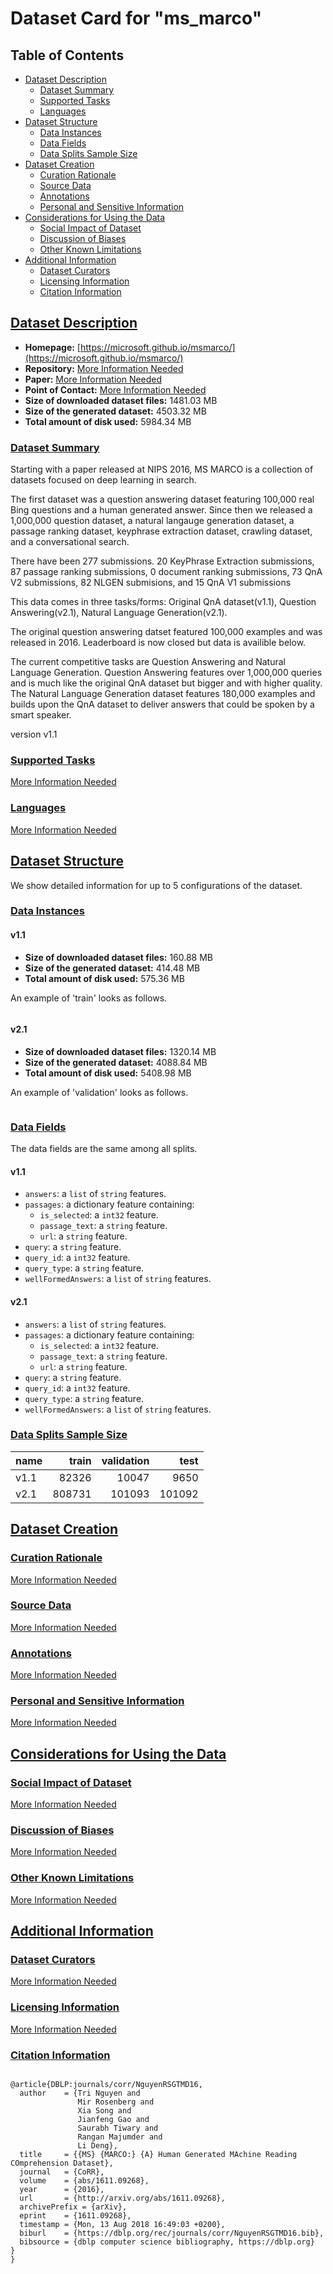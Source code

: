 ---
---

# Dataset Card for "ms_marco"

## Table of Contents
- [Dataset Description](#dataset-description)
  - [Dataset Summary](#dataset-summary)
  - [Supported Tasks](#supported-tasks)
  - [Languages](#languages)
- [Dataset Structure](#dataset-structure)
  - [Data Instances](#data-instances)
  - [Data Fields](#data-fields)
  - [Data Splits Sample Size](#data-splits-sample-size)
- [Dataset Creation](#dataset-creation)
  - [Curation Rationale](#curation-rationale)
  - [Source Data](#source-data)
  - [Annotations](#annotations)
  - [Personal and Sensitive Information](#personal-and-sensitive-information)
- [Considerations for Using the Data](#considerations-for-using-the-data)
  - [Social Impact of Dataset](#social-impact-of-dataset)
  - [Discussion of Biases](#discussion-of-biases)
  - [Other Known Limitations](#other-known-limitations)
- [Additional Information](#additional-information)
  - [Dataset Curators](#dataset-curators)
  - [Licensing Information](#licensing-information)
  - [Citation Information](#citation-information)

## [Dataset Description](#dataset-description)

- **Homepage:** [https://microsoft.github.io/msmarco/](https://microsoft.github.io/msmarco/)
- **Repository:** [More Information Needed](https://github.com/huggingface/datasets/blob/master/CONTRIBUTING.md#how-to-contribute-to-the-dataset-cards)
- **Paper:** [More Information Needed](https://github.com/huggingface/datasets/blob/master/CONTRIBUTING.md#how-to-contribute-to-the-dataset-cards)
- **Point of Contact:** [More Information Needed](https://github.com/huggingface/datasets/blob/master/CONTRIBUTING.md#how-to-contribute-to-the-dataset-cards)
- **Size of downloaded dataset files:** 1481.03 MB
- **Size of the generated dataset:** 4503.32 MB
- **Total amount of disk used:** 5984.34 MB

### [Dataset Summary](#dataset-summary)

Starting with a paper released at NIPS 2016, MS MARCO is a collection of datasets focused on deep learning in search.

The first dataset was a question answering dataset featuring 100,000 real Bing questions and a human generated answer.
Since then we released a 1,000,000 question dataset, a natural langauge generation dataset, a passage ranking dataset,
keyphrase extraction dataset, crawling dataset, and a conversational search.

There have been 277 submissions. 20 KeyPhrase Extraction submissions, 87 passage ranking submissions, 0 document ranking
submissions, 73 QnA V2 submissions, 82 NLGEN submisions, and 15 QnA V1 submissions

This data comes in three tasks/forms: Original QnA dataset(v1.1), Question Answering(v2.1), Natural Language Generation(v2.1).

The original question answering datset featured 100,000 examples and was released in 2016. Leaderboard is now closed but data is availible below.

The current competitive tasks are Question Answering and Natural Language Generation. Question Answering features over 1,000,000 queries and
is much like the original QnA dataset but bigger and with higher quality. The Natural Language Generation dataset features 180,000 examples and
builds upon the QnA dataset to deliver answers that could be spoken by a smart speaker.

version v1.1

### [Supported Tasks](#supported-tasks)

[More Information Needed](https://github.com/huggingface/datasets/blob/master/CONTRIBUTING.md#how-to-contribute-to-the-dataset-cards)

### [Languages](#languages)

[More Information Needed](https://github.com/huggingface/datasets/blob/master/CONTRIBUTING.md#how-to-contribute-to-the-dataset-cards)

## [Dataset Structure](#dataset-structure)

We show detailed information for up to 5 configurations of the dataset.

### [Data Instances](#data-instances)

#### v1.1

- **Size of downloaded dataset files:** 160.88 MB
- **Size of the generated dataset:** 414.48 MB
- **Total amount of disk used:** 575.36 MB

An example of 'train' looks as follows.
```

```

#### v2.1

- **Size of downloaded dataset files:** 1320.14 MB
- **Size of the generated dataset:** 4088.84 MB
- **Total amount of disk used:** 5408.98 MB

An example of 'validation' looks as follows.
```

```

### [Data Fields](#data-fields)

The data fields are the same among all splits.

#### v1.1
- `answers`: a `list` of `string` features.
- `passages`: a dictionary feature containing:
  - `is_selected`: a `int32` feature.
  - `passage_text`: a `string` feature.
  - `url`: a `string` feature.
- `query`: a `string` feature.
- `query_id`: a `int32` feature.
- `query_type`: a `string` feature.
- `wellFormedAnswers`: a `list` of `string` features.

#### v2.1
- `answers`: a `list` of `string` features.
- `passages`: a dictionary feature containing:
  - `is_selected`: a `int32` feature.
  - `passage_text`: a `string` feature.
  - `url`: a `string` feature.
- `query`: a `string` feature.
- `query_id`: a `int32` feature.
- `query_type`: a `string` feature.
- `wellFormedAnswers`: a `list` of `string` features.

### [Data Splits Sample Size](#data-splits-sample-size)

|name|train |validation| test |
|----|-----:|---------:|-----:|
|v1.1| 82326|     10047|  9650|
|v2.1|808731|    101093|101092|

## [Dataset Creation](#dataset-creation)

### [Curation Rationale](#curation-rationale)

[More Information Needed](https://github.com/huggingface/datasets/blob/master/CONTRIBUTING.md#how-to-contribute-to-the-dataset-cards)

### [Source Data](#source-data)

[More Information Needed](https://github.com/huggingface/datasets/blob/master/CONTRIBUTING.md#how-to-contribute-to-the-dataset-cards)

### [Annotations](#annotations)

[More Information Needed](https://github.com/huggingface/datasets/blob/master/CONTRIBUTING.md#how-to-contribute-to-the-dataset-cards)

### [Personal and Sensitive Information](#personal-and-sensitive-information)

[More Information Needed](https://github.com/huggingface/datasets/blob/master/CONTRIBUTING.md#how-to-contribute-to-the-dataset-cards)

## [Considerations for Using the Data](#considerations-for-using-the-data)

### [Social Impact of Dataset](#social-impact-of-dataset)

[More Information Needed](https://github.com/huggingface/datasets/blob/master/CONTRIBUTING.md#how-to-contribute-to-the-dataset-cards)

### [Discussion of Biases](#discussion-of-biases)

[More Information Needed](https://github.com/huggingface/datasets/blob/master/CONTRIBUTING.md#how-to-contribute-to-the-dataset-cards)

### [Other Known Limitations](#other-known-limitations)

[More Information Needed](https://github.com/huggingface/datasets/blob/master/CONTRIBUTING.md#how-to-contribute-to-the-dataset-cards)

## [Additional Information](#additional-information)

### [Dataset Curators](#dataset-curators)

[More Information Needed](https://github.com/huggingface/datasets/blob/master/CONTRIBUTING.md#how-to-contribute-to-the-dataset-cards)

### [Licensing Information](#licensing-information)

[More Information Needed](https://github.com/huggingface/datasets/blob/master/CONTRIBUTING.md#how-to-contribute-to-the-dataset-cards)

### [Citation Information](#citation-information)

```

@article{DBLP:journals/corr/NguyenRSGTMD16,
  author    = {Tri Nguyen and
               Mir Rosenberg and
               Xia Song and
               Jianfeng Gao and
               Saurabh Tiwary and
               Rangan Majumder and
               Li Deng},
  title     = {{MS} {MARCO:} {A} Human Generated MAchine Reading COmprehension Dataset},
  journal   = {CoRR},
  volume    = {abs/1611.09268},
  year      = {2016},
  url       = {http://arxiv.org/abs/1611.09268},
  archivePrefix = {arXiv},
  eprint    = {1611.09268},
  timestamp = {Mon, 13 Aug 2018 16:49:03 +0200},
  biburl    = {https://dblp.org/rec/journals/corr/NguyenRSGTMD16.bib},
  bibsource = {dblp computer science bibliography, https://dblp.org}
}
}

```


